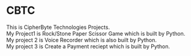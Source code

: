 # CBTC
This is CipherByte Technologies Projects.
<br>
My Project1 is Rock/Stone Paper Scissor Game which is built by Python.
<br>
My project 2 is Voice Recorder which is also built by Python.
<br>
My project 3 is Create a Payment reciept which is built by Python. 
